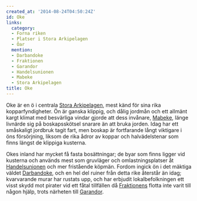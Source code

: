 ```yaml
---
created_at: '2014-08-24T04:50:24Z'
id: Oke
links:
  category:
  - Forna riken
  - Platser i Stora Arkipelagen
  - Öar
  mention:
  - Darbandoke
  - Fraktionen
  - Garandor
  - Handelsunionen
  - Mabeke
  - Stora Arkipelagen
title: Oke
---
```


Oke är en ö i centrala [Stora Arkipelagen], mest känd för sina rika kopparfyndigheter. Ön är ganska
klippig, och dålig jordmån och ett allmänt kargt klimat med besvärliga vindar gjorde att dess
invånare, [Mabeke], länge livnärde sig på boskapsskötsel snarare än att bruka jorden. Idag har ett
småskaligt jordbruk tagit fart, men boskap är fortfarande långt viktigare i öns försörjning, liksom
de rika ådror av koppar och halvädelstenar som finns längst de klippiga kusterna.

Okes inland har mycket få fasta bosättningar; de byar som finns ligger vid kusterna och används mest
som gruvläger och omlastningsplatser åt [Handelsunionen] och mer fristående köpmän. Fordom ingick ön
i det mäktiga väldet [Darbandoke], och en hel del ruiner från detta rike återstår än idag;
kvarvarande murar har rustats upp, och har erbjudit lokalbefolkningen ett visst skydd mot pirater
vid ett fåtal tillfällen då [Fraktionens] flotta inte varit till någon hjälp, trots närheten till
[Garandor].

  [Stora Arkipelagen]: Stora_Arkipelagen
  [Mabeke]: Mabeke
  [Handelsunionen]: Handelsunionen
  [Darbandoke]: Darbandoke
  [Fraktionens]: Fraktionen
  [Garandor]: Garandor